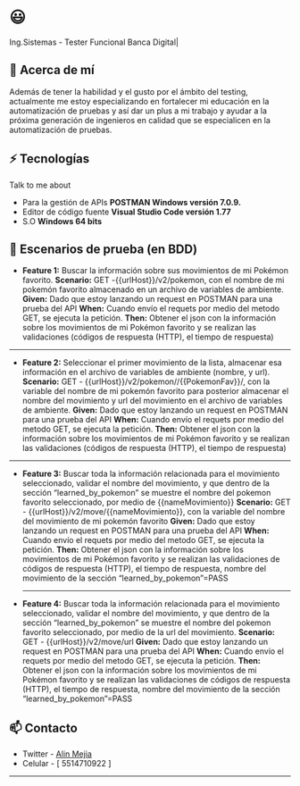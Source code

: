 #  😃
Ing.Sistemas - Tester Funcional Banca Digital| 

## 🧐 Acerca de mí
Además de tener la habilidad y el gusto por el ámbito del testing, actualmente me estoy especializando en fortalecer mi educación en la automatización de pruebas y así dar un plus a mi trabajo y ayudar a la próxima generación de ingenieros en calidad que se especialicen en la automatización de pruebas.

## ⚡ Tecnologías
Talk to me about
- Para la gestión de APIs **POSTMAN Windows versión 7.0.9.**
- Editor de código fuente **Visual Studio Code versión 1.77**
- S.O **Windows 64 bits** 

## 👯 Escenarios de prueba (en BDD)
- **Feature 1:** Buscar la información sobre sus movimientos de mi Pokémon favorito.
 **Scenario:** GET -{{urlHost}}/v2/pokemon,  con el nombre de mi pokemón favorito almacenado en un archivo de variables de ambiente.
 **Given:** Dado que estoy lanzando un request en POSTMAN para una prueba del API
 **When:** Cuando envío el requets por medio del metodo GET, se ejecuta la petición.
 **Then:**  Obtener el json con la información sobre los movimientos de mi Pokémon favorito y se realizan las validaciones (códigos de respuesta (HTTP), el tiempo de respuesta)


---

- **Feature 2:** Seleccionar el primer movimiento de la lista, almacenar esa información en el archivo de variables de ambiente (nombre, y url).
 **Scenario:** GET - {{urlHost}}/v2/pokemon//{{PokemonFav}}/,  con la variable del nombre de mi pokemón favorito para posterior almacenar el nombre del movimiento y url del movimiento en el archivo de variables de ambiente.
 **Given:** Dado que estoy lanzando un request en POSTMAN para una prueba del API
 **When:** Cuando envío el requets por medio del metodo GET, se ejecuta la petición.
 **Then:**  Obtener el json con la información sobre los movimientos de mi Pokémon favorito y se realizan las validaciones (códigos de respuesta (HTTP), el tiempo de respuesta)

 ---

- **Feature 3:** Buscar toda la información relacionada para el movimiento seleccionado, validar el nombre del movimiento, y que dentro de la sección “learned_by_pokemon” se muestre el nombre del pokemon favorito seleccionado, por medio de {{nameMovimiento}}
 **Scenario:** GET - {{urlHost}}/v2/move/{{nameMovimiento}},  con la variable del nombre del movimiento de mi pokemón favorito
 **Given:** Dado que estoy lanzando un request en POSTMAN para una prueba del API
 **When:** Cuando envío el requets por medio del metodo GET, se ejecuta la petición.
 **Then:**  Obtener el json con la información sobre los movimientos de mi Pokémon favorito y se realizan las validaciones de códigos de respuesta (HTTP), el tiempo de respuesta, nombre del movimiento de la sección “learned_by_pokemon”=PASS


  ---

- **Feature 4:** Buscar toda la información relacionada para el movimiento seleccionado, validar el nombre del movimiento, y que dentro de la sección “learned_by_pokemon” se muestre el nombre del pokemon favorito seleccionado, por medio de la url del movimiento.
 **Scenario:** GET - {{urlHost}}/v2/move/url
 **Given:** Dado que estoy lanzando un request en POSTMAN para una prueba del API
 **When:** Cuando envío el requets por medio del metodo GET, se ejecuta la petición.
 **Then:**  Obtener el json con la información sobre los movimientos de mi Pokémon favorito y se realizan las validaciones de códigos de respuesta (HTTP), el tiempo de respuesta, nombre del movimiento de la sección “learned_by_pokemon”=PASS

## 📫 Contacto
- Twitter - [Alin Mejia](https://twitter.com)
- Celular - [ 5514710922 ]

---
